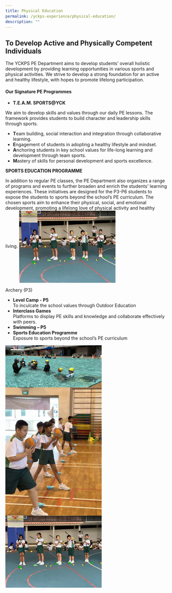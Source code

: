 ```yaml
---
title: Physical Education
permalink: /yckps-experience/physical-education/
description: ""
---
```

## To Develop Active and Physically Competent Individuals

The YCKPS PE Department aims to develop students’ overall holistic development by providing learning opportunities in various sports and physical activities. We strive to develop a strong foundation for an active and healthy lifestyle, with hopes to promote lifelong participation.

#### Our Signature PE Programmes

- **T.E.A.M. SPORTS@YCK**

We aim to develop skills and values through our daily PE lessons. The framework provides students to build character and leadership skills through sports.
* **T**eam building, social interaction and integration through collaborative learning.
* **E**ngagement of students in adopting a healthy lifestyle and mindset.
* **A**nchoring students in key school values for life-long learning and development through team sports.
* **M**astery of skills for personal development and sports excellence.


**SPORTS EDUCATION PROGRAMME**

In addition to regular PE classes, the PE Department also organizes a range of programs and events to further broaden and enrich the students’ learning experiences. These initiatives are designed for the P3-P6 students to expose the students to sports beyond the school’s PE curriculum. The chosen sports aim to enhance their physical, social, and emotional development, promoting a lifelong love of physical activity and healthy living.
<img src="/images/2023/PE/1pe_sep_archery.jpg" style="width:300px;height:auto;" align="center">
<p></p>Archery (P3)<p></p>

- **Level Camp - P5**
<br> To inculcate the school values through Outdoor Education
- **Interclass Games**
<br>Platforms to display PE skills and knowledge and collaborate effectively with peers.
- **Swimming – P5**
- **Sports Education Programme**
<br> Exposure to sports beyond the school’s PE curriculum

<img src="/images/2023/PE/pe5%20-%20lovino%20villasin%20cruz.jpg" style="width:300px;height:auto;" align="center">
<br>
<img src="/images/2023/PE/pe6%20-%20lovino%20villasin%20cruz.jpg" style="width:300px;height:auto;" align="center">
<br>
<img src="/images/2023/PE/pe7%20-%20lovino%20villasin%20cruz.jpg" style="width:300px;height:auto;" align="center">